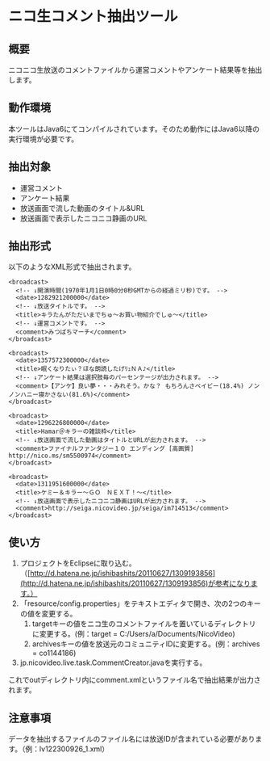 # ニコ生コメント抽出ツール

## 概要
ニコニコ生放送のコメントファイルから運営コメントやアンケート結果等を抽出します。

## 動作環境
本ツールはJava6にてコンパイルされています。そのため動作にはJava6以降の実行環境が必要です。

## 抽出対象
* 運営コメント
* アンケート結果
* 放送画面で流した動画のタイトル&URL
* 放送画面で表示したニコニコ静画のURL

## 抽出形式
以下のようなXML形式で抽出されます。

    <broadcast>
      <!-- ↓開演時間(1970年1月1日0時0分0秒GMTからの経過ミリ秒)です。 -->
      <date>1282921200000</date>
      <!-- ↓放送タイトルです。 -->
      <title>キラたんがただいまでちゅ～お買い物紹介でしゅ～</title>
      <!-- ↓運営コメントです。 -->
      <comment>みつばちマーチ</comment>
    </broadcast>

    <broadcast>
      <date>1357572300000</date>
      <title>眠くなりたぃ？ほな朗読したげﾘｭＮＡ♪</title>
      <!-- ↓アンケート結果は選択肢毎のパーセンテージが出力されます。 -->
      <comment>【アンケ】良い夢・・・みれそう。かな？ もちろんさベイビー(18.4%) ノンノンハニー寝かさない(81.6%)</comment>
    </broadcast>

    <broadcast>
      <date>1296226800000</date>
      <title>Hamar＠キラーの雑談枠</title>
      <!-- ↓放送画面で流した動画はタイトルとURLが出力されます。 -->
      <comment>ファイナルファンタジー１０ エンディング [高画質] http://nico.ms/sm5500974</comment>
    </broadcast>

    <broadcast>
      <date>1311951600000</date>
      <title>ケミー＆キラー～ＧＯ　ＮＥＸＴ！～</title>
      <!-- ↓放送画面で表示したニコニコ静画はURLが出力されます。 -->
      <comment>http://seiga.nicovideo.jp/seiga/im714513</comment>
    </broadcast>

## 使い方
1. プロジェクトをEclipseに取り込む。（[http://d.hatena.ne.jp/ishibashits/20110627/1309193856](http://d.hatena.ne.jp/ishibashits/20110627/1309193856)が参考になります。）
2. 「resource/config.properties」をテキストエディタで開き、次の2つのキーの値を変更する。
	1. targetキーの値をニコ生のコメントファイルを置いているディレクトリに変更する。(例：target = C:/Users/a/Documents/NicoVideo)
	2. archivesキーの値を放送元のコミュニティIDに変更する。(例：archives = co1144186)
3. jp.nicovideo.live.task.CommentCreator.javaを実行する。

これでoutディレクトリ内にcomment.xmlというファイル名で抽出結果が出力されます。

## 注意事項
データを抽出するファイルのファイル名には放送IDが含まれている必要があります。（例：lv122300926_1.xml）
